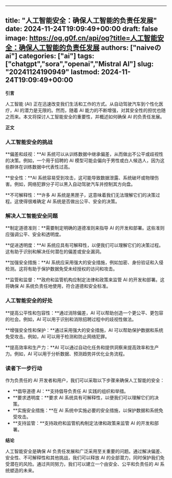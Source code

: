 
---
title: "人工智能安全：确保人工智能的负责任发展"
date: 2024-11-24T19:09:49+00:00
draft: false
image: https://og.g0f.cn/api/og?title=人工智能安全：确保人工智能的负责任发展
authors: ["naiveのai"]
categories: ["ai"]
tags: ["chatgpt","sora","openai","Mistral AI"]
slug: "20241124190949"
lastmod: 2024-11-24T19:09:49+00:00
---
**引言**

人工智能 (AI) 正在迅速改变我们生活和工作的方式。从自动驾驶汽车到个性化医疗，AI 的潜力是无限的。然而，随着 AI 能力的不断增强，对其安全性的担忧也随之而来。本文将探讨人工智能安全的重要性，并概述如何确保 AI 的负责任发展。

**正文**

### 人工智能安全的挑战

**偏差和歧视：**AI 系统可以从训练数据中继承偏差，从而做出不公平或歧视性的决策。例如，一个用于招聘的 AI 模型可能会偏向于男性或白人候选人，因为这些群体在训练数据中代表性过高。

**安全性：**AI 系统容易受到攻击，这可能导致数据泄露、系统破坏或物理伤害。例如，网络犯罪分子可以黑入自动驾驶汽车并控制其方向盘。

**不可解释性：**许多 AI 系统是黑匣子，这意味着我们无法理解它们的决策过程。这使得很难确定 AI 系统是否做出公平、安全的决策。

### 解决人工智能安全问题

**制定道德准则：**需要制定明确的道德准则来指导 AI 的开发和部署。这些准则应强调公平、安全和透明度。

**促进透明度：**AI 系统应具有可解释性，以便我们可以理解它们的决策过程。这有助于识别和解决任何潜在的偏差或安全漏洞。

**加强安全措施：**AI 系统应采用强大的安全措施，例如加密、身份验证和入侵检测。这将有助于保护数据免受未经授权的访问和攻击。

**监管和监督：**政府和监管机构应制定法律和政策来监管 AI 的开发和部署。这将确保 AI 系统负责任地使用，符合道德和安全标准。

### 人工智能安全的好处

**提高公平性和包容性：**通过消除偏差，AI 可以帮助创造一个更公平、更包容的社会。例如，AI 可以用于识别和消除招聘过程中的歧视性做法。

**增强安全性和保护：**通过采用强大的安全措施，AI 可以帮助保护数据和系统免受攻击。例如，AI 可以用于检测和防止网络犯罪。

**提高效率和生产力：**AI 可以通过自动化任务和提供洞察来提高效率和生产力。例如，AI 可以用于分析数据、预测趋势并优化业务流程。

### 读者下一步行动

作为负责任的 AI 开发者和用户，我们可以采取以下步骤来确保人工智能的安全：

* **倡导道德 AI：**支持倡导负责任 AI 实践的组织和举措。
* **要求透明度：**要求 AI 系统具有可解释性，以便我们可以理解它们的决策。
* **实施安全措施：**在 AI 系统中实施必要的安全措施，以保护数据和系统免受攻击。
* **支持监管：**支持政府和监管机构制定法律和政策来监管 AI 的开发和部署。

**结论**

人工智能安全是确保 AI 负责任发展和广泛采用至关重要的问题。通过解决偏差、安全性、不可解释性和其他挑战，我们可以释放 AI 的全部潜力，同时保护我们免受潜在的风险。通过共同努力，我们可以建立一个由安全、公平和负责任的 AI 系统塑造的未来。